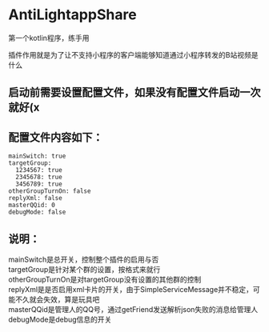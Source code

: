 # AntiLightappShare

第一个kotlin程序，练手用

插件作用就是为了让不支持小程序的客户端能够知道通过小程序转发的B站视频是什么

## 启动前需要设置配置文件，如果没有配置文件启动一次就好(x

## 配置文件内容如下：


```
mainSwitch: true
targetGroup: 
  1234567: true
  2345678: true
  3456789: true
otherGroupTurnOn: false
replyXml: false
masterQQid: 0
debugMode: false
```

## 说明：  
mainSwitch是总开关，控制整个插件的启用与否  
targetGroup是针对某个群的设置，按格式来就行  
otherGroupTurnOn是对targetGroup没有设置的其他群的控制  
replyXml是是否启用xml卡片的开关，由于SimpleServiceMessage并不稳定，可能不久就会失效，算是玩具吧  
masterQQid是管理人的QQ号，通过getFriend发送解析json失败的消息给管理人  
debugMode是debug信息的开关  
